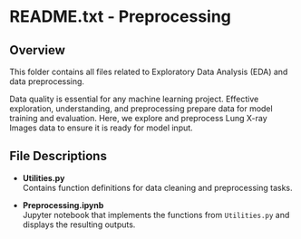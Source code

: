 # README.txt - Preprocessing

## Overview
This folder contains all files related to Exploratory Data Analysis (EDA) and data preprocessing.

Data quality is essential for any machine learning project. Effective exploration, understanding, and preprocessing prepare data for model training and evaluation. Here, we explore and preprocess Lung X-ray Images data to ensure it is ready for model input.

## File Descriptions
- **Utilities.py**  
  Contains function definitions for data cleaning and preprocessing tasks.

- **Preprocessing.ipynb**  
  Jupyter notebook that implements the functions from `Utilities.py` and displays the resulting outputs.
